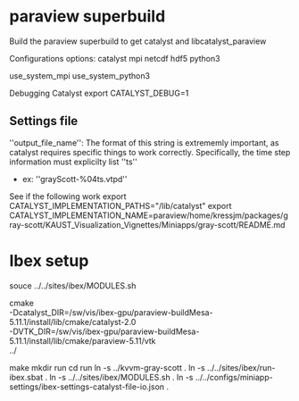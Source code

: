 # paraview superbuild
Build the paraview superbuild to get catalyst and libcatalyst_paraview

Configurations options:
catalyst
mpi
netcdf
hdf5
python3

use_system_mpi
use_system_python3


Debugging Catalyst
export CATALYST_DEBUG=1


## Settings file
''output_file_name'': The format of this string is extrememly important, as catalyst requires specific things to work correctly. Specifically, the time step information must explicilty list ''ts''
- ex: ''grayScott-%04ts.vtpd''


See if the following work
export CATALYST_IMPLEMENTATION_PATHS="<paraview-install-dir>/lib/catalyst" 
export CATALYST_IMPLEMENTATION_NAME=paraview/home/kressjm/packages/gray-scott/KAUST_Visualization_Vignettes/Miniapps/gray-scott/README.md



# Ibex setup

souce ../../sites/ibex/MODULES.sh


cmake \
-Dcatalyst_DIR=/sw/vis/ibex-gpu/paraview-buildMesa-5.11.1/install/lib/cmake/catalyst-2.0 \
-DVTK_DIR=/sw/vis/ibex-gpu/paraview-buildMesa-5.11.1/install/lib/cmake/paraview-5.11/vtk \
../

make
mkdir run
cd run
ln -s ../kvvm-gray-scott .
ln -s ../../sites/ibex/run-ibex.sbat .
ln -s ../../sites/ibex/MODULES.sh .
ln -s ../../configs/miniapp-settings/ibex-settings-catalyst-file-io.json .